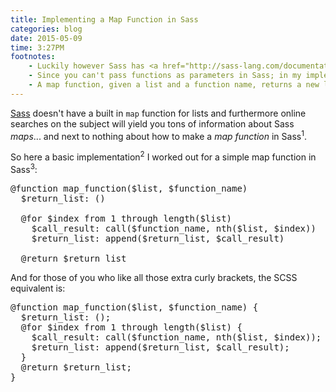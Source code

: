 ```yaml
---
title: Implementing a Map Function in Sass
categories: blog
date: 2015-05-09
time: 3:27PM
footnotes:
    - Luckily however Sass has <a href="http://sass-lang.com/documentation/">excellent documentation</a>, so when search fails, that's a great place to start.
    - Since you can't pass functions as parameters in Sass; in my implementation I use <code>call</code> to accomplish the same effect. The downside is that the function name has to be passed to the final <code>map_function</code> quoted.
    - A map function, given a list and a function name, returns a new list containing the function called against each entry.  For primer on what a map function is.. further than this baseline explanation, refer <a href="http://en.wikipedia.org/wiki/Map_%28higher-order_function%29">here</a>.
---
```

[Sass](http://sass-lang.com/) doesn't have a built in <code>map</code> function for lists and furthermore online searches on the subject will yield you tons of information about Sass <i>maps</i>... and next to nothing about how to make a <i>map function</i> in Sass<sup>1</sup>.

So here a basic implementation<sup>2</sup> I worked out for a simple map function in Sass<sup>3</sup>:

<pre class='sh_c'>
@function map_function($list, $function_name)
  $return_list: ()

  @for $index from 1 through length($list)
    $call_result: call($function_name, nth($list, $index))
    $return_list: append($return_list, $call_result)

  @return $return_list
</pre>

And for those of you who like all those extra curly brackets, the SCSS equivalent is:

<pre class='sh_c'>
@function map_function($list, $function_name) {
  $return_list: ();
  @for $index from 1 through length($list) {
    $call_result: call($function_name, nth($list, $index));
    $return_list: append($return_list, $call_result);
  }
  @return $return_list;
}
</pre>
